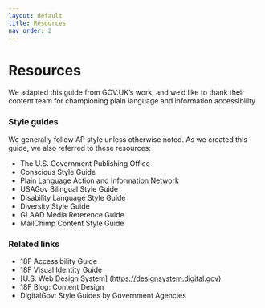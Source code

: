 ```yaml
---
layout: default
title: Resources
nav_order: 2
---
```


# Resources
We adapted this guide from GOV.UK’s work, and we’d like to thank their content team for championing plain language and information accessibility.

### Style guides
We generally follow AP style unless otherwise noted.
As we created this guide, we also referred to these resources:
- The U.S. Government Publishing Office
- Conscious Style Guide
- Plain Language Action and Information Network
- USAGov Bilingual Style Guide
- Disability Language Style Guide
- Diversity Style Guide
- GLAAD Media Reference Guide
- MailChimp Content Style Guide

### Related links
- 18F Accessibility Guide
- 18F Visual Identity Guide
- [U.S. Web Design System] (https://designsystem.digital.gov)
- 18F Blog: Content Design
- DigitalGov: Style Guides by Government Agencies
